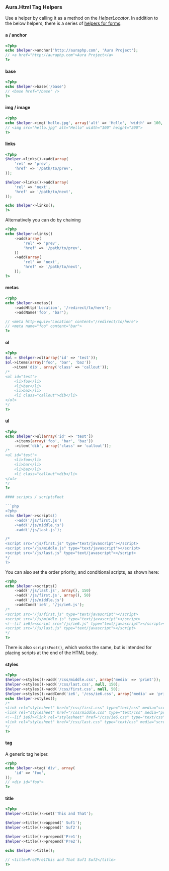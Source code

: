 ### Aura.Html Tag Helpers

Use a helper by calling it as a method on the _HelperLocator_. In addition to
the below helpers, there is a series of [helpers for forms](https://github.com/auraphp/Aura.Html/blob/functions/README-FORMS.md).

#### a / anchor

```php
<?php
echo $helper->anchor('http://auraphp.com', 'Aura Project');
// <a href="http://auraphp.com">Aura Project</a>
?>
```

#### base

```php
<?php
echo $helper->base('/base')
// <base href="/base" />
?>
```

#### img / image

```php
<?php
echo $helper->img('hello.jpg', array('alt' => 'Hello', 'width' => 100, 'height' => 200));
// <img src="hello.jpg" alt="Hello" width="100" height="200">
?>
```

#### links 

```php
<?php
$helper->links()->add(array(
    'rel' => 'prev',
    'href' => '/path/to/prev',
));

$helper->links()->add(array(
    'rel' => 'next',
    'href' => '/path/to/next',
));

echo $helper->links();
?>
```

Alternatively you can do by chaining

```php
<?php
echo $helper->links()
    ->add(array(
        'rel' => 'prev',
        'href' => '/path/to/prev',
    ))
    ->add(array(
        'rel' => 'next',
        'href' => '/path/to/next',
    ));
?>
```

#### metas 

```php
<?php
echo $helper->metas()
    ->addHttp('Location', '/redirect/to/here');
    ->addName('foo', 'bar');

// <meta http-equiv="Location" content="/redirect/to/here">
// <meta name="foo" content="bar">
?>
```

#### ol

```php
<?php
$ol = $helper->ol(array('id' => 'test'));
$ol->items(array('foo', 'bar', 'baz'))
   ->item('dib', array('class' => 'callout'));
/*
<ol id="test">
    <li>foo</li>
    <li>bar</li>
    <li>baz</li>
    <li class="callout">dib</li>
</ol>
*/
?>
```

#### ul

```php
<?php
echo $helper->ul(array('id' => 'test'])
    ->items(array('foo', 'bar', 'baz'))
    ->item('dib', array('class' => 'callout'));
/*
<ul id="test">
    <li>foo</li>
    <li>bar</li>
    <li>baz</li>
    <li class="callout">dib</li>
</ul>
*/
?>

#### scripts / scriptsFoot

```php
<?php
echo $helper->scripts()
    ->add('/js/first.js')
    ->add('/js/middle.js')
    ->add('/js/last.js');

/*
<script src="/js/first.js" type="text/javascript"></script>
<script src="/js/middle.js" type="text/javascript"></script>
<script src="/js/last.js" type="text/javascript"></script>
*/
?>
```

You can also set the order priority, and conditional scripts, as shown here:

```php
<?php
echo $helper->scripts()
    ->add('/js/last.js', array(), 150)
    ->add('/js/first.js', array(), 50)
    ->add('/js/middle.js')
    ->addCond('ie6', '/js/ie6.js');
/*
<script src="/js/first.js" type="text/javascript"></script>
<script src="/js/middle.js" type="text/javascript"></script>
<!--[if ie6]><script src="/js/ie6.js" type="text/javascript"></script><![endif]-->
<script src="/js/last.js" type="text/javascript"></script>
*/
?>
```

There is also `scriptsFoot()`, which works the same, but is intended for placing scripts at the end of the HTML body.


#### styles

```php
<?php
$helper->styles()->add('/css/middle.css', array('media' => 'print'));
$helper->styles()->add('/css/last.css', null, 150);
$helper->styles()->add('/css/first.css', null, 50);
$helper->styles()->addCond('ie6', '/css/ie6.css', array('media' => 'print'));
echo $helper->styles();
/*
<link rel="stylesheet" href="/css/first.css" type="text/css" media="screen" />
<link rel="stylesheet" href="/css/middle.css" type="text/css" media="print" />
<!--[if ie6]><link rel="stylesheet" href="/css/ie6.css" type="text/css" media="print" /><![endif]-->
<link rel="stylesheet" href="/css/last.css" type="text/css" media="screen" />
*/
?>
```

#### tag

A generic tag helper.

```php
<?php
echo $helper->tag('div', array(
    'id' => 'foo',
));
// <div id="foo">
?>
```

#### title

```php
<?php
$helper->title()->set('This and That');

$helper->title()->append(' Suf1');
$helper->title()->append(' Suf2');

$helper->title()->prepend('Pre1');
$helper->title()->prepend('Pre2');
        
echo $helper->title();

// <title>Pre2Pre1This and That Suf1 Suf2</title>
?>
``` 

